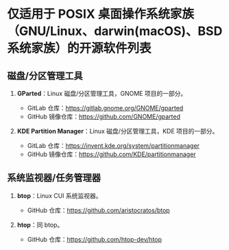 # 仅适用于 POSIX 桌面操作系统家族（GNU/Linux、darwin(macOS)、BSD 系统家族）的开源软件列表

## 磁盘/分区管理工具

1. **GParted**：Linux 磁盘/分区管理工具，GNOME 项目的一部分。
   
   - GitLab 仓库：https://gitlab.gnome.org/GNOME/gparted
   - GitHub 镜像仓库：https://github.com/GNOME/gparted

2. **KDE Partition Manager**：Linux 磁盘/分区管理工具，KDE 项目的一部分。
   
   - GitLab 仓库：https://invent.kde.org/system/partitionmanager
   - GitHub 镜像仓库：https://github.com/KDE/partitionmanager

## 系统监视器/任务管理器

1. **btop**：Linux CUI 系统监视器。
   
   - GitHub 仓库：https://github.com/aristocratos/btop

2. **htop**：同 btop。
   
   - GitHub 仓库：https://github.com/htop-dev/htop


